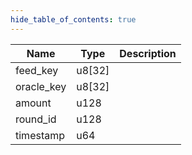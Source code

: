 ```yaml
---
hide_table_of_contents: true
---
```


| Name       | Type   | Description |
| ---------- | ------ | ----------- |
| feed_key   | u8[32] |             |
| oracle_key | u8[32] |             |
| amount     | u128   |             |
| round_id   | u128   |             |
| timestamp  | u64    |             |
